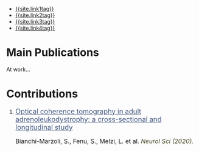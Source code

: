 <nav class="nav1">
  <ul class="list  list--nav">
    <li class="fir" >
        <a href="{{site.link1url}}">{{site.link1tag}}</a>
      </li>
      <li class="active" >
        <a href="{{site.link2url}}">{{site.link2tag}}</a>
      </li>
      <li class="pr">
        <a href="{{site.link3url}}">{{site.link3tag}}</a>
      </li>
      <li class="pr">
        <a  href="{{site.link4url}}">{{site.link4tag}}</a>
      </li>
  </ul>
 </nav> 
 
 <h1> Main Publications </h1>
 
 At work...
 
 <h1> Contributions </h1>
 <ol>
  <li> <a href="https://link.springer.com/article/10.1007/s10072-020-04576-2" style="color:#445980;font-size:18px">Optical coherence tomography in adult adrenoleukodystrophy: a cross-sectional and longitudinal study</a></li>
  <p style="font-size:16px"> Bianchi-Marzoli, S., Fenu, S., Melzi, L. et al. <em style="color:#474524;font-size:16px"> Neurol Sci (2020). </em></p>
  </ol>

    
    
    
 
 
 
 
